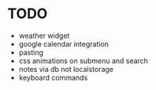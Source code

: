 # TODO
- weather widget
- google calendar integration
- pasting
- css animations on submenu and search
- notes via db not localstorage
- keyboard commands
